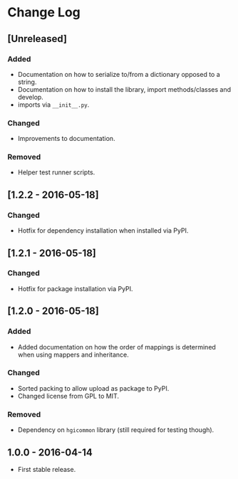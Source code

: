# Change Log
## [Unreleased]
### Added
- Documentation on how to serialize to/from a dictionary opposed to a string.
- Documentation on how to install the library, import methods/classes and develop.
- imports via `__init__.py`.

### Changed
- Improvements to documentation.

### Removed
- Helper test runner scripts.

## [1.2.2 - 2016-05-18]
### Changed
- Hotfix for dependency installation when installed via PyPI.

## [1.2.1 - 2016-05-18]
### Changed
- Hotfix for package installation via PyPI.

## [1.2.0 - 2016-05-18]
### Added
- Added documentation on how the order of mappings is determined when using mappers and inheritance.

### Changed
- Sorted packing to allow upload as package to PyPI.
- Changed license from GPL to MIT.

### Removed
- Dependency on `hgicommon` library (still required for testing though).

## 1.0.0 - 2016-04-14
- First stable release.
